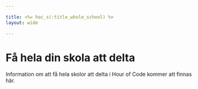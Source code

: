 ```yaml
---

title: <%= hoc_s(:title_whole_school) %>
layout: wide

---
```



# Få hela din skola att delta

Information om att få hela skolor att delta i Hour of Code kommer att finnas här.

